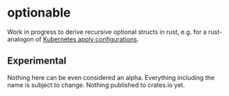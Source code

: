 # optionable

Work in progress to derive recursive optional structs in rust, e.g. for a rust-analogon
of [Kubernetes apply configurations](https://pkg.go.dev/k8s.io/client-go/applyconfigurations).

## Experimental

Nothing here can be even considered an alpha. Everything including the name is subject to change.
Nothing published to crates.io yet.
